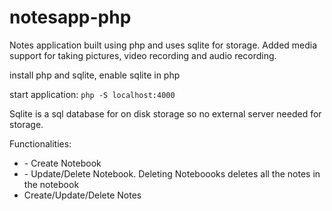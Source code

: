 # notesapp-php
Notes application built using php and uses sqlite for storage. Added media support for taking pictures, video recording and audio recording. 

install php and sqlite, enable sqlite in php

start application: 
<code>php -S localhost:4000</code>

Sqlite is a sql database for on disk storage so no external server needed for storage.

Functionalities:
<ul>
<li>- Create Notebook </li>
<li>- Update/Delete Notebook. Deleting Noteboooks deletes all the notes in the notebook </li>
<li> Create/Update/Delete Notes </li>
</ul>

